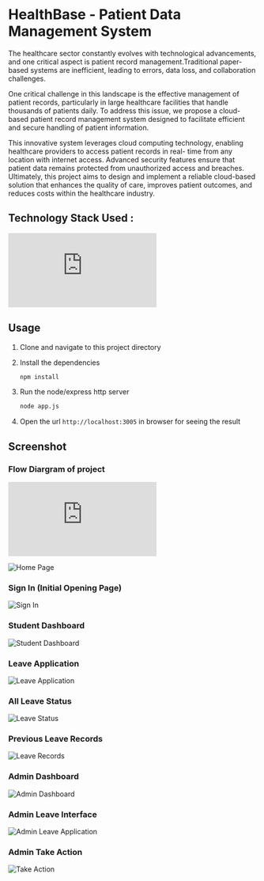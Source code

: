 # HealthBase - Patient Data Management System

The healthcare sector constantly evolves with technological advancements, and one critical aspect is patient record management.Traditional paper-based systems are inefficient, leading to errors, data loss, and collaboration challenges.

One critical challenge in this landscape is the effective management of patient records, particularly in large healthcare facilities that handle thousands of patients daily. To address this issue, we propose a cloud-based patient record management system designed to facilitate efficient and secure handling of patient information.

This innovative system leverages cloud computing technology, enabling healthcare providers to access patient records in real- time from any location with internet access. Advanced security features ensure that patient data remains protected from unauthorized access and breaches. Ultimately, this project aims to design and implement a reliable cloud-based solution that enhances the quality of care, improves patient outcomes, and reduces costs within the healthcare industry.

## Technology Stack Used :
![TechStack](https://github.com/Lomna21/BE-project-Healthbase-/blob/master/Images/BE%20project%20review-8.pdf)

## Usage

1. Clone and navigate to this project directory

2. Install the dependencies

   ```bash
   npm install
   ```

3. Run the node/express http server
   ```bash
   node app.js
   ```
4. Open the url `http://localhost:3005` in browser for seeing the result

## Screenshot


### Flow Diargram of project
![Flow Chart](https://github.com/Lomna21/BE-project-Healthbase-/blob/master/Images/BE%20project%20review-8.pdf)

![Home Page](https://github.com/Lomna21/AIT-Leave-Management/blob/master/Project%20Screenshots/Picture2.png)

### Sign In (Initial Opening Page)
![Sign In](https://github.com/Lomna21/AIT-Leave-Management/blob/master/Project%20Screenshots/Picture10.jpg)


### Student Dashboard
![Student Dashboard](https://github.com/Lomna21/AIT-Leave-Management/blob/master/Project%20Screenshots/Picture9.jpg)

### Leave Application
![Leave Application](https://github.com/Lomna21/AIT-Leave-Management/blob/master/Project%20Screenshots/Picture8.jpg)

### All Leave Status
![Leave Status](https://github.com/Lomna21/AIT-Leave-Management/blob/master/Project%20Screenshots/Picture7.jpg)

### Previous Leave Records
![Leave Records](https://github.com/Lomna21/AIT-Leave-Management/blob/master/Project%20Screenshots/Picture6.jpg)

### Admin Dashboard
![Admin Dashboard](https://github.com/Lomna21/AIT-Leave-Management/blob/master/Project%20Screenshots/Picture5.jpg)

### Admin Leave Interface
![Admin Leave Application](https://github.com/Lomna21/AIT-Leave-Management/blob/master/Project%20Screenshots/Picture4.jpg)

### Admin Take Action
![Take Action](https://github.com/Lomna21/AIT-Leave-Management/blob/master/Project%20Screenshots/Picture3.jpg)











